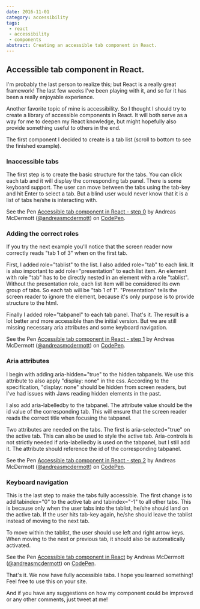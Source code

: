 ```yaml
---
date: 2016-11-01
category: accessibility
tags:
 - react
 - accessibility
 - components
abstract: Creating an accessible tab component in React.
---
```

## Accessible tab component in React.

I'm probably the last person to realize this; but React is a really great framework! The last few weeks I've been playing with it, 
and so far it has been a really enjoyable experience.

Another favorite topic of mine is accessibility. So I thought I should try to create a library of accessible components in React.
It will both serve as a way for me to deepen my React knowledge, but might hopefully also provide something useful to others in the end.

The first component I decided to create is a tab list (scroll to bottom to see the finished example).

### Inaccessible tabs

The first step is to create the basic structure for the tabs. You can click each tab and it will display the corresponding tab panel.
There is some keyboard support. The user can move between the tabs using the tab-key and hit Enter to select a tab. But a blind user
would never know that it is a list of tabs he/she is interacting with.

<p data-height="540" data-theme-id="0" data-slug-hash="dObbeE" data-default-tab="result" data-user="andreasmcdermott" data-embed-version="2" data-pen-title="Accessible tab component in React - step 0" class="codepen">See the Pen <a href="http://codepen.io/andreasmcdermott/pen/dObbeE/">Accessible tab component in React - step 0</a> by Andreas McDermott (<a href="http://codepen.io/andreasmcdermott">@andreasmcdermott</a>) on <a href="http://codepen.io">CodePen</a>.</p>
<script async src="https://production-assets.codepen.io/assets/embed/ei.js"></script>

### Adding the correct roles

If you try the next example you'll notice that the screen reader now correctly reads "tab 1 of 3" when on the first tab.

First, I added role="tablist" to the list. I also added role="tab" to each link. It is also important to add role="presentation" to
each list item. An element with role "tab" has to be directly nested in an element with a role "tablist".
Without the presentation role, each list item will be considered its own group of tabs. So each tab will be "tab 1 of 1". "Presentation"
tells the screen reader to ignore the element, because it's only purpose is to provide structure to the html.

Finally I added role="tabpanel" to each tab panel. That's it. The result is a lot better and more accessible than the initial version.
But we are still missing necessary aria attributes and some keyboard navigation.

<p data-height="540" data-theme-id="0" data-slug-hash="BQBBMQ" data-default-tab="result" data-user="andreasmcdermott" data-embed-version="2" data-pen-title="Accessible tab component in React - step 1" class="codepen">See the Pen <a href="http://codepen.io/andreasmcdermott/pen/BQBBMQ/">Accessible tab component in React - step 1</a> by Andreas McDermott (<a href="http://codepen.io/andreasmcdermott">@andreasmcdermott</a>) on <a href="http://codepen.io">CodePen</a>.</p>
<script async src="https://production-assets.codepen.io/assets/embed/ei.js"></script>

### Aria attributes

I begin with adding aria-hidden="true" to the hidden tabpanels. We use this attribute to also apply "display: none" in the css.
According to the specification, "display: none" should be hidden from screen readers, but I've had issues with Jaws reading hidden elements in the past.

I also add aria-labelledby to the tabpanel. The attribute value should be the id value of the corresponding tab. This will ensure that the screen reader
reads the correct title when focusing the tabpanel.

Two attributes are needed on the tabs. The first is aria-selected="true" on the active tab. This can also be used to style the active tab.
Aria-controls is not strictly needed if aria-labelledby is used on the tabpanel, but I still add it. The attribute should reference the id
of the corresponding tabpanel.

<p data-height="540" data-theme-id="0" data-slug-hash="YpKKmX" data-default-tab="result" data-user="andreasmcdermott" data-embed-version="2" data-pen-title="Accessible tab component in React - step 2" class="codepen">See the Pen <a href="http://codepen.io/andreasmcdermott/pen/YpKKmX/">Accessible tab component in React - step 2</a> by Andreas McDermott (<a href="http://codepen.io/andreasmcdermott">@andreasmcdermott</a>) on <a href="http://codepen.io">CodePen</a>.</p>
<script async src="https://production-assets.codepen.io/assets/embed/ei.js"></script>

### Keyboard navigation

This is the last step to make the tabs fully accessible. The first change is to add tabindex="0" to the active tab and tabindex="-1" to all other tabs.
This is because only when the user tabs into the tablist, he/she should land on the active tab. If the user hits tab-key again, he/she should leave
the tablist instead of moving to the next tab.

To move within the tablist, the user should use left and right arrow keys. When moving to the next or previous tab, it should also be automatically activated.

<p data-height="540" data-theme-id="0" data-slug-hash="GjVVWB" data-default-tab="result" data-user="andreasmcdermott" data-embed-version="2" data-pen-title="Accessible tab component in React" class="codepen">See the Pen <a href="http://codepen.io/andreasmcdermott/pen/GjVVWB/">Accessible tab component in React</a> by Andreas McDermott (<a href="http://codepen.io/andreasmcdermott">@andreasmcdermott</a>) on <a href="http://codepen.io">CodePen</a>.</p>
<script async src="https://production-assets.codepen.io/assets/embed/ei.js"></script>

That's it. We now have fully accessible tabs. I hope you learned something!
Feel free to use this on your site. 

And if you have any suggestions on how my component could be improved or any other comments, just tweet at me!
 